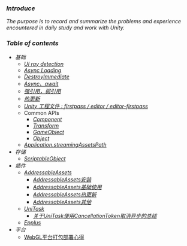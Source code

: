 ### *Introduce*
*The purpose is to record and summarize the problems and experience encountered in daily study and work with Unity.*  
### *Table of contents*  
- *基础*  
  - [*UI ray detection*](Base/UIRayDetect.md)  
  - [*Async Loading*](Base/AsyncLoading.md)
  - [*DestroyImmediate*](Base/DestroyImmediate.md)
  - [*Async、await*](Base/AsyncAwait.md)
  - [*强引用，弱引用*]()
  - [*热更新*]()
  - [*Unity 工程文件 : firstpass / editor / editor-firstpass*](Base/unity_proj_file_classification.md)
  - Common APIs
    - [*Component*](Base/Component.md)
    - [*Transform*](Base/Component.md)
    - [*GameObject*](Base/Component.md)
    - [*Object*](Base/Component.md)
  - [*Application.streamingAssetsPath*](Base/streamingAssetsPath.md) 
- *存储*   
  - [*ScriptableObject*](Database/ScriptableObject.md)  
- *插件*
  - [*AddressableAssets*](Plugins/Addressables/Addressables.md)  
    - [*AddressableAssets安装*](Plugins/Addressables/install.md)  
    - [*AddressableAssets基础使用*](Plugins/Addressables/use.md)  
    - [*AddressableAssets热更新*](Plugins/Addressables/remote_update.md)  
    - [*AddressableAssets其他*](Plugins/Addressables/other.md) 
  - [*UniTask*]()
    - [*关于UniTask使用CancellationToken取消异步的总结*](Plugins/UniTask/CancellationToken.md) 
  - [*Epplus*](Plugins/Epplus/EPPlus.dll)
- *平台*
  - [WebGL平台打包部署心得](Platform/WebGL/WebGL.md) 

